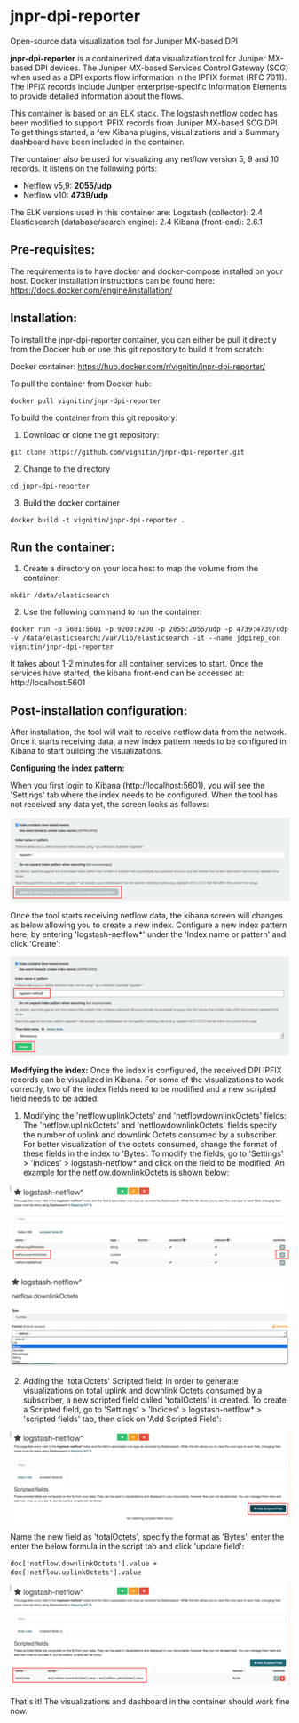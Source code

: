 jnpr-dpi-reporter
==================

Open-source data visualization tool for Juniper MX-based DPI

**jnpr-dpi-reporter** is a containerized data visualization tool for Juniper MX-based DPI devices. The Juniper MX-based Services Control Gateway (SCG) when used as a DPI exports flow information in the IPFIX format (RFC 7011). The IPFIX records include Juniper enterprise-specific Information Elements to provide detailed information about the flows.

This container is based on an ELK stack. The logstash netflow codec has been modified to support IPFIX records from Juniper MX-based SCG DPI. To get things started, a few Kibana plugins, visualizations and a Summary dashboard have been included in the container. 

The container also be used for visualizing any netflow version 5, 9 and 10 records. It listens on the following ports:
- Netflow v5,9: **2055/udp**
- Netflow v10: **4739/udp**

The ELK versions used in this container are:
Logstash (collector): 2.4
Elasticsearch (database/search engine): 2.4
Kibana (front-end): 2.6.1

Pre-requisites:
---------------
The requirements is to have docker and docker-compose installed on your host. Docker installation instructions can be found here: https://docs.docker.com/engine/installation/



Installation:
-------------
To install the jnpr-dpi-reporter container, you can either be pull it directly from the Docker hub or use this git repository to build it from scratch:

Docker container: https://hub.docker.com/r/vignitin/jnpr-dpi-reporter/

To pull the container from Docker hub:
```
docker pull vignitin/jnpr-dpi-reporter
```

To build the container from this git repository:

1) Download or clone the git repository:
```
git clone https://github.com/vignitin/jnpr-dpi-reporter.git
```
2) Change to the directory
```
cd jnpr-dpi-reporter
```

3) Build the docker container
```
docker build -t vignitin/jnpr-dpi-reporter .
```


Run the container:
------------------

1) Create a directory on your localhost to map the volume from the container:
```
mkdir /data/elasticsearch
```

2) Use the following command to run the container:
```
docker run -p 5601:5601 -p 9200:9200 -p 2055:2055/udp -p 4739:4739/udp -v /data/elasticsearch:/var/lib/elasticsearch -it --name jdpirep_con vignitin/jnpr-dpi-reporter
```
It takes about 1-2 minutes for all container services to start. Once the services have started, the kibana front-end can be accessed at: http://localhost:5601



Post-installation configuration:
--------------------------------
After installation, the tool will wait to receive netflow data from the network. Once it starts receiving data, a new index pattern needs to be configured in Kibana to start building the visualizations. 

**Configuring the index pattern:**

When you first login to Kibana (http://localhost:5601), you will see the 'Settings' tab where the index needs to be configured. When the tool has not received any data yet, the screen looks as follows: 

![Kibana-initial-screen](/images/kibana-initial-screen.png "Kibana-initial-screen")

Once the tool starts receiving netflow data, the kibana screen will changes as below allowing you to create a new index. Configure a new index pattern here, by entering 'logstash-netflow*' under the 'Index name or pattern' and click 'Create':

![Kibana-index-configuration](/images/kibana-index-config.png "Kibana-index-configuration")

**Modifying the index:**
Once the index is configured, the received DPI IPFIX records can be visualized in Kibana. For some of the visualizations to work correctly, two of the index fields need to be modified and a new scripted field needs to be added.

1) Modifying the 'netflow.uplinkOctets' and 'netflowdownlinkOctets' fields:
The 'netflow.uplinkOctets' and 'netflowdownlinkOctets' fields specify the number of uplink and downlink Octets consumed by a subscriber. For better visualization of the octets consumed, change the format of these fields in the index to 'Bytes'. To modify the fields, go to 'Settings' \> 'Indices' \> logstash-netflow\* and click on the field to be modified. An example for the netflow.downlinkOctets is shown below:

![Kibana-downlinkOctets](/images/kibana-downlinkOctets.png "Kibana-downlinkOctets")

![Kibana-downlinkOctets-Bytes](/images/kibana-downlinkOctets-Bytes.png "Kibana-downlinkOctets-Bytes")

2) Adding the 'totalOctets' Scripted field:
In order to generate visualizations on total uplink and downlink Octets consumed by a subscriber, a new scripted field called 'totalOctets' is created. To create a Scripted field, go to 'Settings' \> 'Indices' \> logstash-netflow\* \> 'scripted fields' tab, then click on 'Add Scripted Field':

![Kibana-ScriptedField-initial](/images/kibana-ScriptedField-initial.png "Kibana-ScriptedField-initial")

Name the new field as 'totalOctets', specify the format as 'Bytes', enter the enter the below formula in the script tab and click 'update field':
```
doc['netflow.downlinkOctets'].value + doc['netflow.uplinkOctets'].value
```

![Kibana-ScriptedField-totalOctets](/images/kibana-ScriptedField-totalOctets.png "Kibana-ScriptedField-totalOctets")

That's it! The visualizations and dashboard in the container should work fine now.

